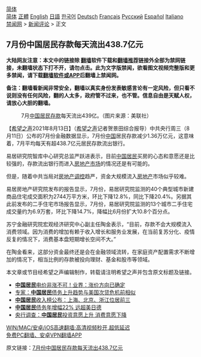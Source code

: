  <!-- 面包屑导航 --> <div class="breadcrumb"><!-- GTranslate: https://gtranslate.io/ -->  <div class="switcher notranslate">  <div class="selected">  <a href="#" onclick="return false;"> 简体</a>  </div>  <div class="option">  <a href="https://www.bannedbook.org" onclick="doGTranslate('zh-CN|zh-CN');jQuery('div.switcher div.selected a').html(jQuery(this).html());return false;" title="简体中文" class="nturl selected"> 简体</a>  <a href="https://www.bannedbook.org/zh-tw/" onclick="doGTranslate('zh-CN|zh-TW');jQuery('div.switcher div.selected a').html(jQuery(this).html());return false;" title="繁體中文" class="nturl"> 正體</a>  <a href="https://www.bannedbook.org/en/" onclick="doGTranslate('zh-CN|en');jQuery('div.switcher div.selected a').html(jQuery(this).html());return false;" title="English" class="nturl"> English</a>  <a href="https://www.bannedbook.org/ja/" onclick="doGTranslate('zh-CN|ja');jQuery('div.switcher div.selected a').html(jQuery(this).html());return false;" title="日本語" class="nturl"> 日語</a>  <a href="https://www.bannedbook.org/ko/" onclick="doGTranslate('zh-CN|ko');jQuery('div.switcher div.selected a').html(jQuery(this).html());return false;" title="한국어" class="nturl"> 한국어</a>  <a href="https://www.bannedbook.org/de/" onclick="doGTranslate('zh-CN|de');jQuery('div.switcher div.selected a').html(jQuery(this).html());return false;" title="Deutsch" class="nturl"> Deutsch</a>  <a href="https://www.bannedbook.org/fr/" onclick="doGTranslate('zh-CN|fr');jQuery('div.switcher div.selected a').html(jQuery(this).html());return false;" title="Français" class="nturl"> Français</a>  <a href="https://www.bannedbook.org/ru/" onclick="doGTranslate('zh-CN|ru');jQuery('div.switcher div.selected a').html(jQuery(this).html());return false;" title="Русский" class="nturl"> Русский</a>  <a href="https://www.bannedbook.org/es/" onclick="doGTranslate('zh-CN|es');jQuery('div.switcher div.selected a').html(jQuery(this).html());return false;" title="Español" class="nturl"> Español</a>  <a href="https://www.bannedbook.org/it/" onclick="doGTranslate('zh-CN|it');jQuery('div.switcher div.selected a').html(jQuery(this).html());return false;" title="Italiano" class="nturl"> Italiano</a>  </div>  </div>      <div class='breadcrumb-sub'><!-- Breadcrumb NavXT 6.3.0 --> <a href="https://www.bannedbook.org/" class="home">禁闻网</a> &gt; <a href="https://www.bannedbook.org/bnews/comments/" class="category">新闻评论</a> &gt; 正文</div></div><h2>7月份中国居民存款每天流出438.7亿元</h2> <p class="notice"><b>大陆网友注意：本文中的链接除 <a href="https://github.com/bannedbook/fanqiang" >翻墙</a>软件下载和<a href="https://github.com/killgcd/justmysocks/blob/master/README.md">翻墙推荐</a>链接外全部为禁网链接，未翻墙状态下打不开，请勿点击。此为文字版禁闻，欲看图文视频完整版和更多禁闻，请下载<a href="https://github.com/bannedbook/fanqiang">翻墙软件或APP</a>后翻墙上禁闻网。</p><p>备注：翻墙看新闻非常安全，翻墙以真实身份发表敏感言论有一定风险，但只看不说则没有任何风险，翻的人太多，政府管不过来，也不管。信息自由是天赋人权，请放心大胆的翻墙。</b></p>  <div class="entry"> <figure> <p><figcaption>7月<a href="https://www.bannedbook.org/bnews/tag/%E4%B8%AD%E5%9B%BD/" class="st_tag internal_tag" rel="tag" title="标签 中国 下的日志">中国</a><a href="https://www.bannedbook.org/bnews/tag/%E5%B1%85%E6%B0%91/" class="st_tag internal_tag" rel="tag" title="标签 居民 下的日志">居民</a><a href="https://www.bannedbook.org/bnews/tag/%E5%AD%98%E6%AC%BE/" class="st_tag internal_tag" rel="tag" title="标签 存款 下的日志">存款</a>每天流出439亿。（图片来源：美联社）</figcaption></figure> <p>【<span class='wp_keywordlink_affiliate'><a href="https://www.soundofhope.org" title="希望之声" target="_blank">希望之声</a></span>2021年8月13日】（<a href="https://www.bannedbook.org/bnews/tag/%e5%b8%8c%e6%9c%9b%e4%b9%8b%e5%a3%b0/" class="st_tag internal_tag" rel="tag" title="标签 希望之声 下的日志">希望之声</a>记者贺景田综合报导）中共央行周三（8月11日）公布的7月份金融数据显示，7月份<span class='wp_keywordlink_affiliate'><a href="https://www.bannedbook.org/" title="中国" target="_blank">中国</a></span>居民存款减少1.36万亿元，这意味着，7月平均每天有超438.7亿元居民存款流出银行。</p> <p>易居研究院智库中心研究总监严跃进表示，目前<a href="https://www.bannedbook.org/bnews/tag/%E4%B8%AD%E5%9B%BD%E5%B1%85%E6%B0%91/" class="st_tag internal_tag" rel="tag" title="标签 中国居民 下的日志">中国居民</a>买房的心态和意愿还是比较强的，存款流出银行而进入<a href="https://www.bannedbook.org/bnews/tag/%E6%88%BF%E5%9C%B0%E4%BA%A7%E5%B8%82%E5%9C%BA/" class="st_tag internal_tag" rel="tag" title="标签 房地产市场 下的日志">房地产市场</a>的情况还是有可能的。</p>  <p>但是，随着中共当局对<a href="https://www.bannedbook.org/bnews/tag/%e6%88%bf%e5%9c%b0%e4%ba%a7%e8%b0%83%e6%8e%a7/" class="st_tag internal_tag" rel="tag" title="标签 房地产调控 下的日志">房地产调控</a>趋严，资金大规模流入<a href="https://www.bannedbook.org/bnews/tag/%e6%88%bf%e5%9c%b0%e4%ba%a7/" class="st_tag internal_tag" rel="tag" title="标签 房地产 下的日志">房地产</a>市场似乎较难。</p> <p>易居房地产研究院发布的报告显示，7月份，易居研究院监测的40个典型城市新建商品住宅成交面积为2744万平方米，环比下降12.8%，同比下降20.4%。另据其此前发布的二手住宅市场报告显示，7月份，易居研究院监测的13个城市二手住宅成交量约为6.9万套，环比下降14.7%，降幅比6月份扩大10.8个百分点。</p>  <p>苏宁金融研究院宏观经济研究中心副主任陶金表示，“目前，存款不会大规模流入消费领域。因为消费的增加有赖于收入增长和服务业发展，在当前复苏分化、疫情反复的情况下，消费基本盘短期增长空间不大。”</p> <p>在陶金看来，这部分资金最终还是会在金融领域流转，在家庭资产配置需求不断增加的情况下，相当比例的存款被投向理财、基金和股市等领域。</p>  <p>本文章或节目经希望之声编辑制作，转载请注明希望之声并包含原文标题及链接。 </p> <ul class='op-related-articles' title='相关阅读'> <li><a href='https://www.bannedbook.org/bnews/baitai/20210704/1580178.html' target='_blank'><b>中国居民</b>电价非涨不可！业界：涨价方向已确定</a></li> <li><a href='https://www.bannedbook.org/bnews/baitai/20210526/1554335.html' target='_blank'>专家：<b>中国居民</b>债务上升趋势与美国次贷危机前相似</a></li> <li><a href='https://www.bannedbook.org/bnews/baitai/20210422/1531630.html' target='_blank'><b>中国居民</b>收入榜公布：上海、北京、浙江位居前三</a></li> <li><a href='https://www.bannedbook.org/bnews/comments/20210422/1531079.html' target='_blank'><b>中国居民</b>债务年增幅22% 远超美日德</a></li> <li><a href='https://www.bannedbook.org/bnews/baitai/20210403/1518875.html' target='_blank'>央行调查：<b>中国居民</b>投资意愿上升 消费意愿下降</a></li> </ul> <p class="texttj"> <a href="https://github.com/bannedbook/fanqiang/wiki/V2ray%E6%9C%BA%E5%9C%BA" target="_blank">WIN/MAC/安卓/iOS高速翻墙:高清视频秒开,超低延迟</a><br/> <a href="https://github.com/bannedbook/fanqiang/wiki/%E7%A6%81%E9%97%BB%E7%BD%91%E5%AE%89%E5%8D%93%E7%BF%BB%E5%A2%99%E6%96%B0%E9%97%BBAPP" target="_blank">免费PC翻墙、安卓VPN翻墙APP</a></p> <p>原文链接：<a class="src_link"  href="https://www.soundofhope.org/post/535220" target="_blank">7月份中国居民存款每天流出438.7亿元</a></p><a name='sharetosocial'></a>  <div style="margin-bottom:5px;padding-bottom:5px;clear:both"> <div id="archive-pix-1" class="banner-ads"> <!-- AuctionX Display platform tag START --> <div id="26318x728x90x621x_ADSLOT2" clicktrack="%%CLICK_URL_ESC%%"></div> <!-- AuctionX Display platform tag END --> </div> <div id="archive-pix-2" class="banner-ads"> <!-- AuctionX Display platform tag START --> <div id="26315x300x250x621x_ADSLOT2" clicktrack="%%CLICK_URL_ESC%%"></div> <!-- AuctionX Display platform tag END --> </div> </div>  <div id="archive-pix-1" class="banner-ads"> <!-- AuctionX Display platform tag START --> <div id="26318x728x90x621x_ADSLOT3" clicktrack="%%CLICK_URL_ESC%%"></div> <!-- AuctionX Display platform tag END --> </div> </div><!--END ENTRY--> 